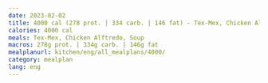 ```yaml
---
date: 2023-02-02
title: 4000 cal (278 prot. | 334 carb. | 146 fat) - Tex-Mex, Chicken Alftredo, Soup
calories: 4000 cal
meals: Tex-Mex, Chicken Alftredo, Soup
macros: 278g prot. | 334g carb. | 146g fat
mealplanurl: kitchen/eng/all_mealplans/4000/
category: mealplan
lang: eng
---
```

